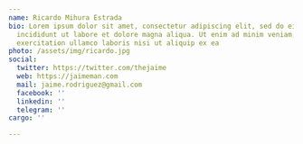 ```yaml
---
name: Ricardo Mihura Estrada
bio: Lorem ipsum dolor sit amet, consectetur adipiscing elit, sed do eiusmod tempor
  incididunt ut labore et dolore magna aliqua. Ut enim ad minim veniam, quis nostrud
  exercitation ullamco laboris nisi ut aliquip ex ea
photo: /assets/img/ricardo.jpg
social:
  twitter: https://twitter.com/thejaime
  web: https://jaimeman.com
  mail: jaime.rodriguez@gmail.com
  facebook: ''
  linkedin: ''
  telegram: ''
cargo: ''

---
```


